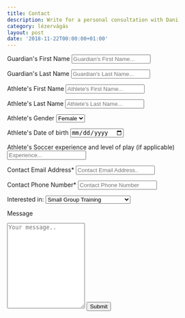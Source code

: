 ```yaml
---
title: Contact
description: Write for a personal consultation with Dani
category: lézervágás
layout: post
date: '2018-11-22T00:00:00+01:00'
---
```

<form action="https://formspree.io/vegas.socceracademy@gmail.com" method="POST">



<label for="guardian_fn">Guardian's First Name</label>
<input type="text" id="guardian_fn" name="guardian_fn" placeholder="Guardian's First Name...">

<label for="guardian_ln">Guardian's Last Name</label>
<input type="text" id="guardian_ln" name="guardian_ln" placeholder="Guardian's Last Name...">

  <label for="athlete_fn">Athlete's First Name</label>
  <input type="text" id="athlete_fn" name="athlete_fn" placeholder="Athlete's First Name...">

  <label for="athlete_ln">Athlete's Last Name</label>
  <input type="text" id="athlete_ln" name="athlete_ln" placeholder="Athlete's Last Name...">

  <label for="gender">Athlete's Gender</label>
  <select id="gender" name="gender">
    <option value="female">Female</option>
    <option value="male">Male</option>
  </select>

  <label for="birthdate">Athlete's Date of birth</label>
  <input type="date" id="birthdate" name="birthdate" placeholder="09/09/09">

  <label for="experience">Athlete's Soccer experience and level of play (if applicable)</label>
  <input type="text" id="experience" name="experience" placeholder="Experience...">

  <label for="email">Contact Email Address*</label>
  <input type="text" id="email" name="email" placeholder="Contact Email Address.." required>

  <label for="phone">Contact Phone Number*</label>
  <input type="text" id="phone" name="phone" placeholder="Contact Phone Number" required>

  <label for="interested">Interested in:</label>
  <select id="interested" name="interested">
    <option value="smallgrouptraining">Small Group Training</option>
    <option value="privatetraining">Private Training</option>
    <option value="scholarship">Future Champion Scholarship</option>
    <option value="camp">Soccer Camps</option>
  </select>

  <label for="message">Message</label>
  <textarea id="message" name="message" placeholder="Your message.." style="height:200px"></textarea>

  <input type="submit" value="Submit"  class="btn btn-inline btn-primary page-scroll">



</form>
